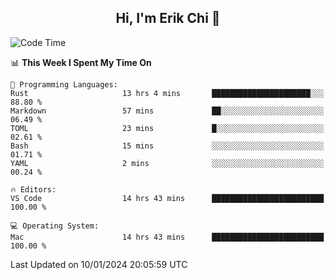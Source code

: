 <h2 align="center"> Hi, I'm Erik Chi 👋 </h2>

<table>
    
<!--START_SECTION:waka-->
![Code Time](http://img.shields.io/badge/Code%20Time-2%2C641%20hrs%2038%20mins-blue)

📊 **This Week I Spent My Time On** 

```text
💬 Programming Languages: 
Rust                     13 hrs 4 mins       ██████████████████████░░░   88.80 % 
Markdown                 57 mins             ██░░░░░░░░░░░░░░░░░░░░░░░   06.49 % 
TOML                     23 mins             █░░░░░░░░░░░░░░░░░░░░░░░░   02.61 % 
Bash                     15 mins             ░░░░░░░░░░░░░░░░░░░░░░░░░   01.71 % 
YAML                     2 mins              ░░░░░░░░░░░░░░░░░░░░░░░░░   00.24 % 

🔥 Editors: 
VS Code                  14 hrs 43 mins      █████████████████████████   100.00 % 

💻 Operating System: 
Mac                      14 hrs 43 mins      █████████████████████████   100.00 % 
```


 Last Updated on 10/01/2024 20:05:59 UTC
<!--END_SECTION:waka-->
</td></tr>
</table>